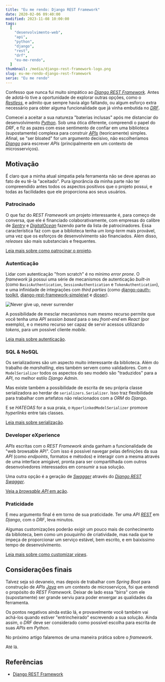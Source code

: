 ```yaml
---
title: "Eu me rendo: Django REST Framework"
date: 2020-02-06 09:40:00
modified: 2023-11-08 10:00:00
tags:
  [
    "desenvolvimento-web",
    "api",
    "python",
    "django",
    "rest",
    "drf",
    "eu-me-rendo",
  ]
thumbnail: /media/django-rest-framework-logo.png
slug: eu-me-rendo-django-rest-framework
serie: "Eu me rendo"
---
```


Confesso que nunca fui muito simpático ao [_Django REST Framework_](https://www.django-rest-framework.org/ "Visite a página oficial do projeto"). Antes de adotá-lo tive a oportunidade de explorar outras opções, como o [_Restless_](/2017/01/06/construindo-apis-em-django-com-restless.html "Leia mais sobre o Restless"), e admito que sempre havia algo faltando, ou algum esforço extra necessário para obter alguma funcionalidade que já vinha embutida no [_DRF_](/tag/drf.html "Leia mais sobre Django REST Framework").

Comecei a aceitar a sua natureza "baterias inclusas" após me distanciar do desenvolvimento [_Python_](/tag/python.html "Leia mais sobre Python"). Sob uma ótica diferente, compreendi o papel do _DRF_, e fiz as pazes com esse sentimento de confiar em uma biblioteca (supostamente) complexa para construir [_APIs_](/tag/api.html "Leia mais sobre APIs") (teoricamente) simples. Afinal, se "ser bloated" for um argumento decisivo, não escolheríamos [_Django_](/tag/django.html "Leia mais sobre Django") para escrever _APIs_ (principalmente em um contexto de microsserviços).

## Motivação

É claro que a minha atual simpatia pela ferramenta não se deve apenas ao fato de eu tê-la "aceitado". Pura ignorância da minha parte não ter compreendido antes todos os aspectos positivos que o projeto possui, e todas as facilidades que ele proporciona aos seus usuários.

### Patrocinado

O que faz do _REST Framework_ um projeto interessante é, para começo de conversa, que ele é financiado colaborativamente, com empresas do calibre de [_Sentry_](https://getsentry.com/welcome/ "Conheça o Sentry") e [_DigitalOcean_](https://www.digitalocean.com/ "Cloud sem complicação") fazendo parte da lista de patrocinadores. Essa característica faz com que a biblioteca tenha um _long-term_ mais provável, uma vez que os esforços de desenvolvimento são financiados. Além disso, _releases_ são mais substanciais e frequentes.

[Leia mais sobre como patrocinar o projeto](https://fund.django-rest-framework.org/topics/funding/ "Veja mais em Funding").

### Autenticação

Lidar com autenticação "from scratch" é no mínimo _error prone_. O _framework_ já possui uma série de mecanismos de autenticação _built-in_ (como `BasicAuthentication`, `SessionAuthentication` e `TokenAuthentication`), e uma infinidade de integrações com _third parties_ (como [django-oauth-toolkit](https://github.com/jazzband/django-oauth-toolkit "Veja a página do projeto no GitHub"), [django-rest-framework-simplejwt](https://github.com/davesque/django-rest-framework-simplejwt "Biblioteca para adoção de JWT") e [djoser](https://github.com/sunscrapers/djoser "Excelente opção de auth para APIs em Django")).

![Never give up, never surrender](/media/never-give-up.jpeg "Não há nada de errado em render-se de vez em quando (publishedtodeath.blogspot.com)")

A possibilidade de mesclar mecanismos num mesmo recurso permite que você tenha uma _API_ _session based_ para o seu _front-end_ em _React_ (por exemplo), e o mesmo recurso ser capaz de servir acessos utilizando _tokens_, para um possível cliente _mobile_.

[Leia mais sobre autenticação](https://www.django-rest-framework.org/api-guide/authentication/ "Veja mais em Authentication").

### SQL & NoSQL

Os serializadores são um aspecto muito interessante da biblioteca. Além do trabalho de _marshalling_, eles também servem como validadores. Com o `ModelSerializer` todos os aspectos do seu modelo são "traduzidos" para a _API_, no melhor estilo _Django Admin_.

Mas existe também a possibilidade de escrita de seu própria classe serializadora ao herdar de `serializers.Serializer`. Isso traz flexibilidade para trabalhar com artefatos não relacionados com a _ORM_ do _Django_.

E se _HATEOAS_ for a sua praia, o `HyperlinkedModelSerializer` promove _hyperlinks_ entre tais classes.

[Leia mais sobre serialização](https://www.django-rest-framework.org/api-guide/serializers/ "Veja mais em Serializers").

### Developer eXperience

_APIs_ escritas com o _REST Framework_ ainda ganham a funcionalidade de "web browsable API". Com isso é possível navegar pelas definições da sua _API_ (como _endpoints_, formatos e métodos) e interagir com a mesma através de uma interface amigável, pronta para ser compartilhada com outros desenvolvedores interessados em consumir a sua solução.

Uma outra opção é a geração de [_Swagger_](/tag/swagger.html "Leia mais sobre Swagger") através do [_Django REST Swagger_](https://django-rest-swagger.readthedocs.io/en/latest/ "Leia a documentação do projeto").

[Veja a _browsable API_ em ação](https://restframework.herokuapp.com/ "Visite a aplicação de exemplo da documentação oficial").

### Praticidade

E meu argumento final é em torno de sua praticidade. Ter uma _API_ [_REST_](/tag/rest.html "Leia mais sobre REST") em _Django_, com o _DRF_, leva minutos.

Algumas customizações poderão exigir um pouco mais de conhecimento da biblioteca, bem como um pouquinho de criatividade, mas nada que te impeça de proporcionar um serviço estável, bem escrito, e em baixíssimo tempo de desenvolvimento.

[Leia mais sobre como customizar _views_](https://www.django-rest-framework.org/api-guide/generic-views/#customizing-the-generic-views "Veja mais em Customizing the generic views").

## Considerações finais

Talvez seja só devaneio, mas depois de trabalhar com _Spring Boot_ para construção de _APIs_ [_Java_](/tag/java.html "(não) leia mais sobre Java") em um contexto de microserviços, foi que entendi o propósito do _REST Framework_. Deixar de lado essa "birra" com ele (supostamente) ser grande serviu para poder enxergar as qualidades da ferramenta.

Os pontos negativos ainda estão lá, e provavelmente você também vai achá-los quando estiver "entrincheirado" escrevendo a sua solução. Ainda assim, o _DRF_ deve ser considerado como possível escolha para escrita de suas _APIs_ em _Python_.

No próximo artigo falaremos de uma maneira prática sobre o _framework_.

Até lá.

## Referências

- [Django REST Framework](https://www.django-rest-framework.org/)
